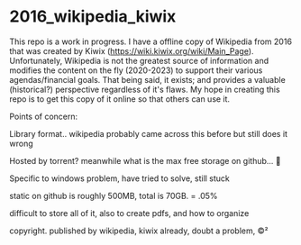 # 2016_wikipedia_kiwix

This repo is a work in progress. I have a offline copy of Wikipedia from 2016 that was created by Kiwix (https://wiki.kiwix.org/wiki/Main_Page). Unfortunately, Wikipedia is not the greatest source of information and modifies the content on the fly (2020-2023) to support their various agendas/financial goals. That being said, it exists; and provides a valuable (historical?) perspective regardless of it's flaws. My hope in creating this repo is to get this copy of it online so that others can use it.

Points of concern:

Library format.. wikipedia probably came across this before but still does it wrong

Hosted by torrent? meanwhile what is the max free storage on github... 🤔

Specific to windows problem, have tried to solve, still stuck

static on github is roughly 500MB, total is 70GB. = .05%

difficult to store all of it, also to create pdfs, and how to organize

copyright. published by wikipedia, kiwix already, doubt a problem, ©² 
